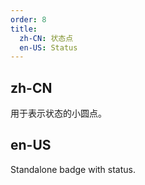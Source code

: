 ```yaml
---
order: 8
title:
  zh-CN: 状态点
  en-US: Status
---
```


## zh-CN

用于表示状态的小圆点。

## en-US

Standalone badge with status.

